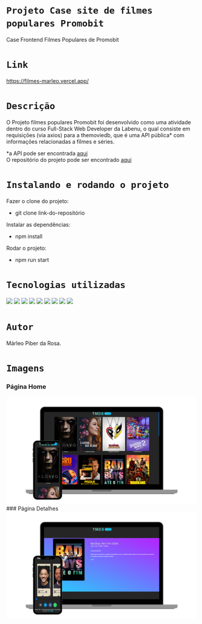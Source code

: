 # `Projeto Case site de filmes populares Promobit`
Case Frontend Filmes Populares de Promobit

# `Link`
https://filmes-marleo.vercel.app/


# `Descrição`
O Projeto filmes populares Promobit foi desenvolvido como uma atividade dentro do curso Full-Stack Web Developer da Labenu, o qual consiste em requisições (via axios) para a themoviedb, que é uma API pública* com informações relacionadas a filmes e séries.

*a API pode ser encontrada [aqui](https://www.themoviedb.org/)
</br>
O repositório do projeto pode ser encontrado [aqui](https://github.com/future4code/alves-Marleo-Rosa/pull/69)


# `Instalando e rodando o projeto`
Fazer o clone do projeto:
- git clone link-do-repositório

Instalar as dependências:
- npm install

Rodar o projeto:
- npm run start

# `Tecnologias utilizadas`
<div>
<img src="https://img.shields.io/badge/Visual_Studio_Code-0078D4?style=for-the-badge&logo=visual%20studio%20code&logoColor=white">
<img src="https://img.shields.io/badge/JavaScript-F7DF1E?style=for-the-badge&logo=javascript&logoColor=black">
<img src="https://img.shields.io/badge/HTML5-E34F26?style=for-the-badge&logo=html5&logoColor=white">
<img src="https://img.shields.io/badge/styled--components-DB7093?style=for-the-badge&logo=styled-components&logoColor=white">
<img src="https://img.shields.io/badge/React-20232A?style=for-the-badge&logo=react&logoColor=61DAFB">
<img src="https://img.shields.io/badge/GIT-E44C30?style=for-the-badge&logo=git&logoColor=white">
<img src="https://img.shields.io/badge/GitHub-100000?style=for-the-badge&logo=github&logoColor=white">
<img src="https://img.shields.io/badge/Markdown-000000?style=for-the-badge&logo=markdown&logoColor=white">
<img src="https://img.shields.io/badge/React_Router-CA4245?style=for-the-badge&logo=react-router&logoColor=white">
</div>

# `Autor`
Márleo Piber da Rosa.

# `Imagens`
### Página Home
<img src="src\assets\img\HomePage.png"/>
### Página Detalhes
<img src="src\assets\img\DetalhesPage.png"/>
